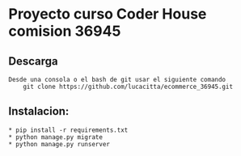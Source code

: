 # Proyecto curso Coder House comision 36945


## Descarga
    Desde una consola o el bash de git usar el siguiente comando
        git clone https://github.com/lucacitta/ecommerce_36945.git


## Instalacion:
    * pip install -r requirements.txt
    * python manage.py migrate
    * python manage.py runserver
